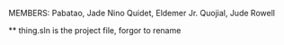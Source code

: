 MEMBERS:
Pabatao, Jade Nino
Quidet, Eldemer Jr.
Quojial, Jude Rowell

** thing.sln is the project file, forgor to rename
